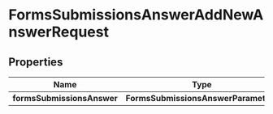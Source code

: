 

# FormsSubmissionsAnswerAddNewAnswerRequest


## Properties

| Name | Type | Description | Notes |
|------------ | ------------- | ------------- | -------------|
|**formsSubmissionsAnswer** | **FormsSubmissionsAnswerParameters** |  |  [optional] |



